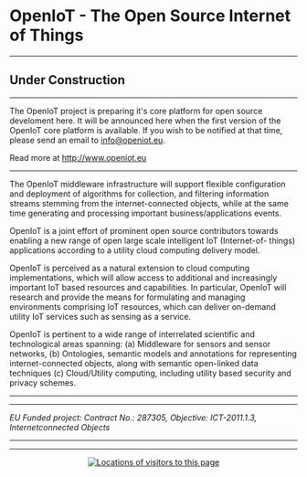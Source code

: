 OpenIoT - The Open Source Internet of Things
============================================

----------------------------
Under Construction
----------------------------
----------------------------




The OpenIoT project is preparing it's core platform for open source develoment here. It will be announced here when the first version of the OpenIoT core platform is available. If you wish to be notified at that time, please send an email to info@openiot.eu.

Read more at http://www.openiot.eu

------------------------------------------------------





The OpenIoT middleware infrastructure will support flexible configuration and deployment of algorithms for collection, and filtering information streams stemming from the internet-connected objects, while at the same time generating and processing important business/applications events.

OpenIoT is a joint effort of prominent open source contributors towards enabling a new range of open large scale intelligent IoT (Internet-of- things) applications according to a utility cloud computing delivery model.

OpenIoT is perceived as a natural extension to cloud computing implementations, which will allow access to additional and increasingly important IoT based resources and capabilities. In particular, OpenIoT will research and provide the means for formulating and managing environments comprising IoT resources, which can deliver on-demand utility IoT services such as sensing as a service.

OpenIoT is pertinent to a wide range of interrelated scientific and technological areas spanning: (a) Middleware for sensors and sensor networks, (b) Ontologies, semantic models and annotations for representing internet-connected objects, along with semantic open-linked data techniques (c) Cloud/Utility computing, including utility based security and privacy schemes.




----------------------------
----------------------------
*EU Funded project: 
Contract No.: 287305, 
Objective: ICT-2011.1.3, 
Internetconnected Objects*

----------------------------
----------------------------

<DIV ALIGN=CENTER>

<div id="clustrmaps-widget"></div><script type="text/javascript">var _clustrmaps = {'url' : 'https://github.com/OpenIotOrg/openiot', 'user' : 1109437, 'server' : '2', 'id' : 'clustrmaps-widget', 'version' : 1, 'date' : '2013-08-26', 'lang' : 'en', 'corners' : 'square' };(function (){ var s = document.createElement('script'); s.type = 'text/javascript'; s.async = true; s.src = 'http://www2.clustrmaps.com/counter/map.js'; var x = document.getElementsByTagName('script')[0]; x.parentNode.insertBefore(s, x);})();</script><noscript><a href="http://www2.clustrmaps.com/user/b4110edbd"><img src="http://www2.clustrmaps.com/stats/maps-no_clusters/https---github.com-OpenIotOrg-openiot-thumb.jpg" alt="Locations of visitors to this page" /></a></noscript>


</DIV>

